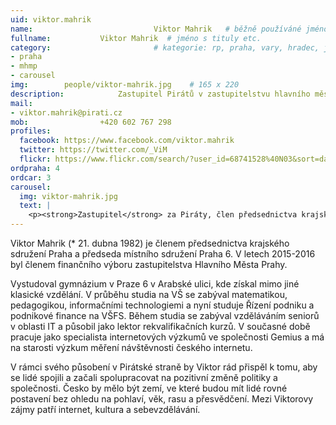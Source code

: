 ```yaml
---
uid: viktor.mahrik
name:                           Viktor Mahrik  	# běžně používáné jméno
fullname: 			Viktor Mahrik  # jméno s tituly etc.
category:                       # kategorie: rp, praha, vary, hradec, jmk, senat
- praha
- mhmp
- carousel
img: 		people/viktor-mahrik.jpg    # 165 x 220
description: 			Zastupitel Pirátů v zastupitelstvu hlavního města Prahy             	        			# kratký popis, max 160 znaků
mail:
- viktor.mahrik@pirati.cz
mob: 				+420 602 767 298
profiles:
  facebook: https://www.facebook.com/viktor.mahrik
  twitter: https://twitter.com/_ViM
  flickr: https://www.flickr.com/search/?user_id=68741528%40N03&sort=date-taken-desc&text=viktor%20mahrik&view_all=1
ordpraha: 4
ordcar: 3
carousel:
  img: viktor-mahrik.jpg
  text: |
    <p><strong>Zastupitel</strong> za Piráty, člen předsednictva krajského sdružení Pirátů v Praze. </p>
---
```


Viktor Mahrik (* 21. dubna 1982) je členem předsednictva krajského sdružení Praha a předseda místního sdružení Praha 6. V letech 2015-2016 byl členem finančního výboru zastupitelstva Hlavního Města Prahy.

Vystudoval gymnázium v Praze 6 v Arabské ulici, kde získal mimo jiné klasické vzdělání. V průběhu studia na VŠ se zabýval matematikou, pedagogikou, informačními technologiemi a nyní studuje Řízení podniku a podnikové finance na VŠFS. Během studia se zabýval vzděláváním seniorů v oblasti IT a působil jako lektor rekvalifikačních kurzů. V současné době pracuje jako specialista internetových výzkumů ve společnosti Gemius a má na starosti výzkum měření návštěvnosti českého internetu.

V rámci svého působení v Pirátské straně by Viktor rád přispěl k tomu, aby se lidé spojili a začali spolupracovat na pozitivní změně politiky a společnosti. Česko by mělo být zemí, ve které budou mít lidé rovné postavení bez ohledu na pohlaví, věk, rasu a přesvědčení. Mezi Viktorovy zájmy patří internet, kultura a sebevzdělávání.
